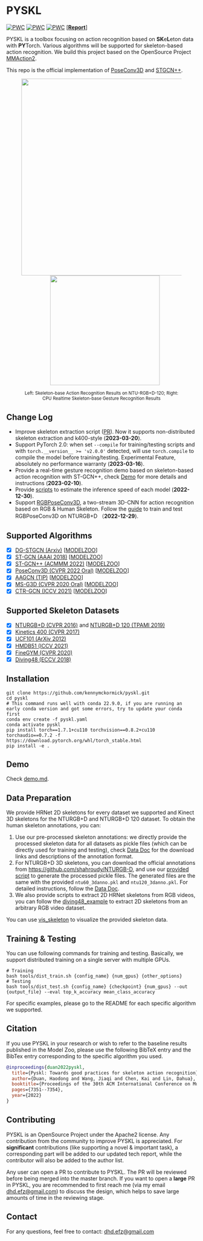 # PYSKL

[![PWC](https://img.shields.io/endpoint.svg?url=https://paperswithcode.com/badge/revisiting-skeleton-based-action-recognition/skeleton-based-action-recognition-on-ntu-rgbd)](https://paperswithcode.com/sota/skeleton-based-action-recognition-on-ntu-rgbd?p=revisiting-skeleton-based-action-recognition)
[![PWC](https://img.shields.io/endpoint.svg?url=https://paperswithcode.com/badge/dg-stgcn-dynamic-spatial-temporal-modeling/skeleton-based-action-recognition-on-ntu-rgbd-1)](https://paperswithcode.com/sota/skeleton-based-action-recognition-on-ntu-rgbd-1?p=dg-stgcn-dynamic-spatial-temporal-modeling)
[![PWC](https://img.shields.io/endpoint.svg?url=https://paperswithcode.com/badge/revisiting-skeleton-based-action-recognition/skeleton-based-action-recognition-on-kinetics)](https://paperswithcode.com/sota/skeleton-based-action-recognition-on-kinetics?p=revisiting-skeleton-based-action-recognition)
[[**Report**]](https://arxiv.org/abs/2205.09443)

PYSKL is a toolbox focusing on action recognition based on **SK**e**L**eton data with **PY**Torch. Various algorithms will be supported for skeleton-based action recognition. We build this project based on the OpenSource Project [MMAction2](https://github.com/open-mmlab/mmaction2).

This repo is the official implementation of [PoseConv3D](https://arxiv.org/abs/2104.13586) and [STGCN++](https://github.com/kennymckormick/pyskl/tree/main/configs/stgcn%2B%2B).

<div id="wrapper" align="center">
<figure>
  <img src="https://user-images.githubusercontent.com/34324155/123989146-2ecae680-d9fb-11eb-916b-b9db5563a9e5.gif" width="520px">&emsp;
  <img src="https://user-images.githubusercontent.com/34324155/218010909-ccfc89f0-9ed4-4b04-b38d-af7ffe49d2cd.gif" width="290px"><br>
  <p style="font-size:1.2vw;">Left: Skeleton-base Action Recognition Results on NTU-RGB+D-120; Right: CPU Realtime Skeleton-base Gesture Recognition Results</p>
</figure>
</div>

## Change Log

- Improve skeleton extraction script ([PR](https://github.com/kennymckormick/pyskl/pull/150)). Now it supports non-distributed skeleton extraction and k400-style (**2023-03-20**).
- Support PyTorch 2.0: when set `--compile` for training/testing scripts and with `torch.__version__ >= 'v2.0.0'` detected, will use `torch.compile` to compile the model before training/testing. Experimental Feature, absolutely no performance warranty (**2023-03-16**).
- Provide a real-time gesture recognition demo based on skeleton-based action recognition with ST-GCN++, check [Demo](/demo/demo.md) for more details and instructions (**2023-02-10**).
- Provide [scripts](/examples/inference_speed.ipynb) to estimate the inference speed of each model (**2022-12-30**).
- Support [RGBPoseConv3D](https://arxiv.org/abs/2104.13586), a two-stream 3D-CNN for action recognition based on RGB & Human Skeleton. Follow the [guide](/configs/rgbpose_conv3d/README.md) to train and test RGBPoseConv3D on NTURGB+D （**2022-12-29**).

## Supported Algorithms

- [x] [DG-STGCN (Arxiv)](https://arxiv.org/abs/2210.05895) [[MODELZOO](/configs/dgstgcn/README.md)]
- [x] [ST-GCN (AAAI 2018)](https://arxiv.org/abs/1801.07455) [[MODELZOO](/configs/stgcn/README.md)]
- [x] [ST-GCN++ (ACMMM 2022)](https://arxiv.org/abs/2205.09443) [[MODELZOO](/configs/stgcn++/README.md)]
- [x] [PoseConv3D (CVPR 2022 Oral)](https://arxiv.org/abs/2104.13586) [[MODELZOO](/configs/posec3d/README.md)]
- [x] [AAGCN (TIP)](https://arxiv.org/abs/1912.06971) [[MODELZOO](/configs/aagcn/README.md)]
- [x] [MS-G3D (CVPR 2020 Oral)](https://arxiv.org/abs/2003.14111) [[MODELZOO](/configs/msg3d/README.md)]
- [x] [CTR-GCN (ICCV 2021)](https://arxiv.org/abs/2107.12213) [[MODELZOO](/configs/ctrgcn/README.md)]

## Supported Skeleton Datasets

- [x] [NTURGB+D (CVPR 2016)](https://arxiv.org/abs/1604.02808) and [NTURGB+D 120 (TPAMI 2019)](https://arxiv.org/abs/1905.04757)
- [x] [Kinetics 400 (CVPR 2017)](https://arxiv.org/abs/1705.06950)
- [x] [UCF101 (ArXiv 2012)](https://arxiv.org/pdf/1212.0402.pdf)
- [x] [HMDB51 (ICCV 2021)](https://ieeexplore.ieee.org/stamp/stamp.jsp?arnumber=6126543)
- [x] [FineGYM (CVPR 2020)](https://arxiv.org/abs/2004.06704)
- [x] [Diving48 (ECCV 2018)](https://openaccess.thecvf.com/content_ECCV_2018/papers/Yingwei_Li_RESOUND_Towards_Action_ECCV_2018_paper.pdf)

## Installation
```shell
git clone https://github.com/kennymckormick/pyskl.git
cd pyskl
# This command runs well with conda 22.9.0, if you are running an early conda version and got some errors, try to update your conda first
conda env create -f pyskl.yaml
conda activate pyskl
pip install torch==1.7.1+cu110 torchvision==0.8.2+cu110 torchaudio==0.7.2 -f https://download.pytorch.org/whl/torch_stable.html
pip install -e .
```

## Demo

Check [demo.md](/demo/demo.md).

## Data Preparation

We provide HRNet 2D skeletons for every dataset we supported and Kinect 3D skeletons for the NTURGB+D and NTURGB+D 120 dataset. To obtain the human skeleton annotations, you can:

1. Use our pre-processed skeleton annotations: we directly provide the processed skeleton data for all datasets as pickle files (which can be directly used for training and testing), check [Data Doc](/tools/data/README.md) for the download links and descriptions of the annotation format.
2. For NTURGB+D 3D skeletons, you can download the official annotations from https://github.com/shahroudy/NTURGB-D, and use our [provided script](/tools/data/ntu_preproc.py) to generate the processed pickle files. The generated files are the same with the provided `ntu60_3danno.pkl` and `ntu120_3danno.pkl`. For detailed instructions, follow the [Data Doc](/tools/data/README.md).
3. We also provide scripts to extract 2D HRNet skeletons from RGB videos, you can follow the [diving48_example](/examples/extract_diving48_skeleton/diving48_example.ipynb) to extract 2D skeletons from an arbitrary RGB video dataset.

You can use [vis_skeleton](/demo/vis_skeleton.ipynb) to visualize the provided skeleton data.

## Training & Testing

You can use following commands for training and testing. Basically, we support distributed training on a single server with multiple GPUs.
```shell
# Training
bash tools/dist_train.sh {config_name} {num_gpus} {other_options}
# Testing
bash tools/dist_test.sh {config_name} {checkpoint} {num_gpus} --out {output_file} --eval top_k_accuracy mean_class_accuracy
```
For specific examples, please go to the README for each specific algorithm we supported.

## Citation

If you use PYSKL in your research or wish to refer to the baseline results published in the Model Zoo, please use the following BibTeX entry and the BibTex entry corresponding to the specific algorithm you used.

```BibTeX
@inproceedings{duan2022pyskl,
  title={Pyskl: Towards good practices for skeleton action recognition},
  author={Duan, Haodong and Wang, Jiaqi and Chen, Kai and Lin, Dahua},
  booktitle={Proceedings of the 30th ACM International Conference on Multimedia},
  pages={7351--7354},
  year={2022}
}
```

## Contributing

PYSKL is an OpenSource Project under the Apache2 license. Any contribution from the community to improve PYSKL is appreciated. For **significant** contributions (like supporting a novel & important task), a corresponding part will be added to our updated tech report, while the contributor will also be added to the author list.

Any user can open a PR to contribute to PYSKL. The PR will be reviewed before being merged into the master branch. If you want to open a **large** PR in PYSKL, you are recommended to first reach me (via my email dhd.efz@gmail.com) to discuss the design, which helps to save large amounts of time in the reviewing stage.

## Contact

For any questions, feel free to contact: dhd.efz@gmail.com
